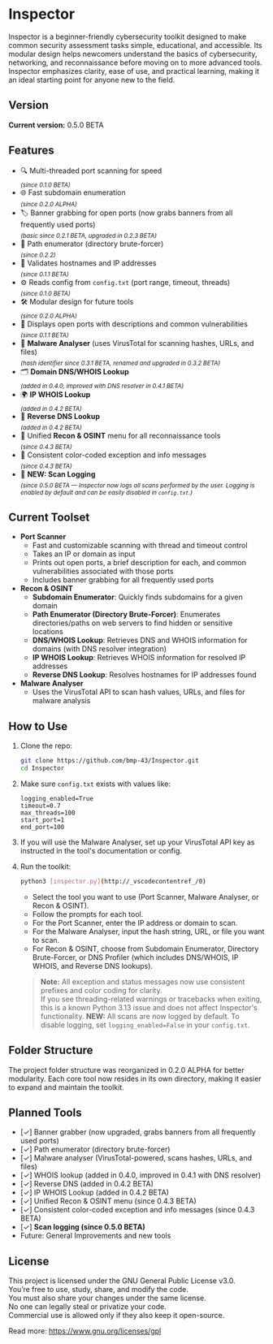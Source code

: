 # Inspector

Inspector is a beginner-friendly cybersecurity toolkit designed to make common security assessment tasks simple, educational, and accessible. Its modular design helps newcomers understand the basics of cybersecurity, networking, and reconnaissance before moving on to more advanced tools. Inspector emphasizes clarity, ease of use, and practical learning, making it an ideal starting point for anyone new to the field.

## Version

**Current version:** 0.5.0 BETA

## Features

- 🔍 Multi-threaded port scanning for speed  
  <sub>*(since 0.1.0 BETA)*</sub>
- 🌐 Fast subdomain enumeration  
  <sub>*(since 0.2.0 ALPHA)*</sub>
- 🏷️ Banner grabbing for open ports (now grabs banners from all frequently used ports)  
  <sub>*(basic since 0.2.1 BETA, upgraded in 0.2.3 BETA)*</sub>
- 📂 Path enumerator (directory brute-forcer)  
  <sub>*(since 0.2.2)*</sub>
- 🧠 Validates hostnames and IP addresses  
  <sub>*(since 0.1.1 BETA)*</sub>
- ⚙️ Reads config from `config.txt` (port range, timeout, threads)  
  <sub>*(since 0.1.0 BETA)*</sub>
- 🛠️ Modular design for future tools  
  <sub>*(since 0.2.0 ALPHA)*</sub>
- 📝 Displays open ports with descriptions and common vulnerabilities  
  <sub>*(since 0.1.1 BETA)*</sub>
- 🦠 **Malware Analyser** (uses VirusTotal for scanning hashes, URLs, and files)  
  <sub>*(hash identifier since 0.3.1 BETA, renamed and upgraded in 0.3.2 BETA)*</sub>
- 🗂️ **Domain DNS/WHOIS Lookup**  
  <sub>*(added in 0.4.0, improved with DNS resolver in 0.4.1 BETA)*</sub>
- 🌍 **IP WHOIS Lookup**  
  <sub>*(added in 0.4.2 BETA)*</sub>
- 🔄 **Reverse DNS Lookup**  
  <sub>*(added in 0.4.2 BETA)*</sub>
- 🧩 Unified **Recon & OSINT** menu for all reconnaissance tools  
  <sub>*(since 0.4.3 BETA)*</sub>
- 🎨 Consistent color-coded exception and info messages  
  <sub>*(since 0.4.3 BETA)*</sub>
- 📝 **NEW: Scan Logging**  
  <sub>*(since 0.5.0 BETA — Inspector now logs all scans performed by the user. Logging is enabled by default and can be easily disabled in `config.txt`.)*</sub>

## Current Toolset

- **Port Scanner**
  - Fast and customizable scanning with thread and timeout control
  - Takes an IP or domain as input
  - Prints out open ports, a brief description for each, and common vulnerabilities associated with those ports
  - Includes banner grabbing for all frequently used ports
- **Recon & OSINT**
  - **Subdomain Enumerator**: Quickly finds subdomains for a given domain
  - **Path Enumerator (Directory Brute-Forcer)**: Enumerates directories/paths on web servers to find hidden or sensitive locations
  - **DNS/WHOIS Lookup**: Retrieves DNS and WHOIS information for domains (with DNS resolver integration)
  - **IP WHOIS Lookup**: Retrieves WHOIS information for resolved IP addresses
  - **Reverse DNS Lookup**: Resolves hostnames for IP addresses found
- **Malware Analyser**
  - Uses the VirusTotal API to scan hash values, URLs, and files for malware analysis

## How to Use

1. Clone the repo:
    ```bash
    git clone https://github.com/bmp-43/Inspector.git
    cd Inspector
    ```

2. Make sure `config.txt` exists with values like:
    ```
    logging_enabled=True
    timeout=0.7
    max_threads=100
    start_port=1
    end_port=100
    ```

3. If you will use the Malware Analyser, set up your VirusTotal API key as instructed in the tool's documentation or config.

4. Run the toolkit:
    ```bash
    python3 [inspector.py](http://_vscodecontentref_/0)
    ```

    - Select the tool you want to use (Port Scanner, Malware Analyser, or Recon & OSINT).
    - Follow the prompts for each tool.
    - For the Port Scanner, enter the IP address or domain to scan.
    - For the Malware Analyser, input the hash string, URL, or file you want to scan.
    - For Recon & OSINT, choose from Subdomain Enumerator, Directory Brute-Forcer, or DNS Profiler (which includes DNS/WHOIS, IP WHOIS, and Reverse DNS lookups).

    > **Note:** All exception and status messages now use consistent prefixes and color coding for clarity.  
    > If you see threading-related warnings or tracebacks when exiting, this is a known Python 3.13 issue and does not affect Inspector's functionality.
    > **NEW:** All scans are now logged by default. To disable logging, set `logging_enabled=False` in your `config.txt`.

## Folder Structure

The project folder structure was reorganized in 0.2.0 ALPHA for better modularity. Each core tool now resides in its own directory, making it easier to expand and maintain the toolkit.

## Planned Tools

- [✓] Banner grabber (now upgraded, grabs banners from all frequently used ports)
- [✓] Path enumerator (directory brute-forcer)
- [✓] Malware analyser (VirusTotal-powered, scans hashes, URLs, and files)
- [✓] WHOIS lookup (added in 0.4.0, improved in 0.4.1 with DNS resolver)
- [✓] Reverse DNS (added in 0.4.2 BETA)
- [✓] IP WHOIS Lookup (added in 0.4.2 BETA)
- [✓] Unified Recon & OSINT menu (since 0.4.3 BETA)
- [✓] Consistent color-coded exception and info messages (since 0.4.3 BETA)
- [✓] **Scan logging (since 0.5.0 BETA)**
- Future: General Improvements and new tools

## License

This project is licensed under the GNU General Public License v3.0.  
You’re free to use, study, share, and modify the code.  
You must also share your changes under the same license.  
No one can legally steal or privatize your code.  
Commercial use is allowed only if they also keep it open-source.

Read more: https://www.gnu.org/licenses/gpl